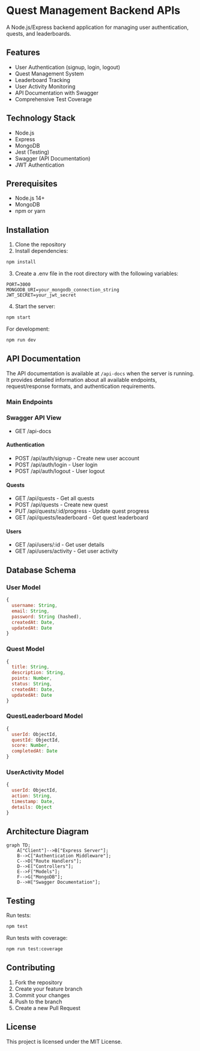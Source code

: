 # Quest Management Backend APIs

A Node.js/Express backend application for managing user authentication, quests, and leaderboards.

## Features

- User Authentication (signup, login, logout)
- Quest Management System
- Leaderboard Tracking
- User Activity Monitoring
- API Documentation with Swagger
- Comprehensive Test Coverage

## Technology Stack

- Node.js
- Express
- MongoDB
- Jest (Testing)
- Swagger (API Documentation)
- JWT Authentication

## Prerequisites

- Node.js 14+
- MongoDB
- npm or yarn

## Installation

1. Clone the repository
2. Install dependencies:
```bash
npm install
```

3. Create a .env file in the root directory with the following variables:
```
PORT=3000
MONGODB_URI=your_mongodb_connection_string
JWT_SECRET=your_jwt_secret
```

4. Start the server:
```bash
npm start
```

For development:
```bash
npm run dev
```

## API Documentation

The API documentation is available at `/api-docs` when the server is running. It provides detailed information about all available endpoints, request/response formats, and authentication requirements.

### Main Endpoints

### Swagger API View
- GET /api-docs

#### Authentication
- POST /api/auth/signup - Create new user account
- POST /api/auth/login - User login
- POST /api/auth/logout - User logout

#### Quests
- GET /api/quests - Get all quests
- POST /api/quests - Create new quest
- PUT /api/quests/:id/progress - Update quest progress
- GET /api/quests/leaderboard - Get quest leaderboard

#### Users
- GET /api/users/:id - Get user details
- GET /api/users/activity - Get user activity

## Database Schema

### User Model
```javascript
{
  username: String,
  email: String,
  password: String (hashed),
  createdAt: Date,
  updatedAt: Date
}
```

### Quest Model
```javascript
{
  title: String,
  description: String,
  points: Number,
  status: String,
  createdAt: Date,
  updatedAt: Date
}
```

### QuestLeaderboard Model
```javascript
{
  userId: ObjectId,
  questId: ObjectId,
  score: Number,
  completedAt: Date
}
```

### UserActivity Model
```javascript
{
  userId: ObjectId,
  action: String,
  timestamp: Date,
  details: Object
}
```

## Architecture Diagram

```mermaid title="Backend Architecture" type="diagram"
graph TD;
    A["Client"]-->B["Express Server"];
    B-->C["Authentication Middleware"];
    C-->D["Route Handlers"];
    D-->E["Controllers"];
    E-->F["Models"];
    F-->G["MongoDB"];
    D-->H["Swagger Documentation"];
```

## Testing

Run tests:
```bash
npm test
```

Run tests with coverage:
```bash
npm run test:coverage
```

## Contributing

1. Fork the repository
2. Create your feature branch
3. Commit your changes
4. Push to the branch
5. Create a new Pull Request

## License

This project is licensed under the MIT License.